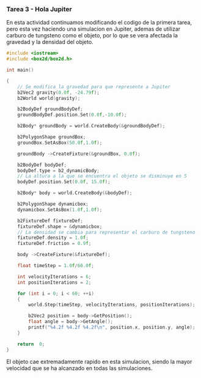 ### Tarea 3 - Hola Jupiter

En esta actividad continuamos modificando el codigo de la primera tarea, pero esta vez haciendo una simulacion en Jupiter, ademas de utilizar carburo de tungsteno como el objeto, por lo que se vera afectada la gravedad y la densidad del objeto.

```cpp
#include <iostream>
#include <box2d/box2d.h>

int main()

{
	// Se modifica la gravedad para que represente a Jupiter
    b2Vec2 gravity(0.0f, -24.79f);
    b2World world(gravity);

    b2BodyDef groundBodyDef;
    groundBodyDef.position.Set(0.0f,-10.0f);

    b2Body* groundBody = world.CreateBody(&groundBodyDef);

    b2PolygonShape groundBox;
    groundBox.SetAsBox(50.0f,1.0f);

	groundBody ->CreateFixture(&groundBox, 0.0f);

    b2BodyDef bodyDef;
    bodyDef.type = b2_dynamicBody;
    // La altura a la que se encuentra el objeto se disminuye en 5
    bodyDef.position.Set(0.0f, 15.0f);

    b2Body* body = world.CreateBody(&bodyDef);

    b2PolygonShape dynamicbox;
    dynamicbox.SetAsBox(1.0f,1.0f);

    b2FixtureDef fixtureDef;
    fixtureDef.shape = &dynamicbox;
    // La densidad se cambia para representar el carburo de tungsteno
    fixtureDef.density = 1.0f;
    fixtureDef.friction = 0.9f;

    body ->CreateFixture(&fixtureDef);

    float timeStep = 1.0f/60.0f;

    int velocityIterations = 6;
    int positionIterations = 2;

    for (int i = 0; i < 60; ++i)
    {
        world.Step(timeStep, velocityIterations, positionIterations);

        b2Vec2 position = body->GetPosition();
        float angle = body->GetAngle();
        printf("%4.2f %4.2f %4.2f\n", position.x, position.y, angle);
    }

    return  0;
}
```

El objeto cae extremadamente rapido en esta simulacion, siendo la mayor velocidad que se ha alcanzado en todas las simulaciones.
